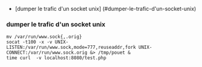 * [dumper le trafic d'un socket unix] (#dumper-le-trafic-d'un-socket-unix)

### dumper le trafic d'un socket unix
```
mv /var/run/www.sock{,.orig}
socat -t100 -x -v UNIX-LISTEN:/var/run/www.sock,mode=777,reuseaddr,fork UNIX-CONNECT:/var/run/www.sock.orig &> /tmp/pouet &
time curl  -v localhost:8080/test.php
```
